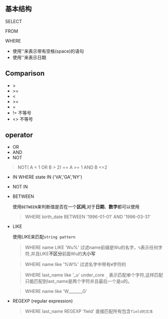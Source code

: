 ## 基本结构

SELECT

FROM

WHERE

- 使用''来表示带有空格(space)的语句
- 使用''来表示日期

## Comparison

- \>
- \>=
- \<
- \>=
- \=
- \!= 不等号
- \<> 不等号

## operator
- OR
- AND
- NOT

> NOT( A < 1 OR B > 2) == A >= 1 AND B <=2

- IN
    WHERE state IN ('VA','GA','NY')

- NOT IN
- BETWEEN

    使用`BETWEEN`来判断值是否在一个**区间**,对于**日期**、**数字**都可以使用

    > WHERE birth_date BETWEEN '1996-01-01' AND '1996-03-31'

- LIKE

    使用LIKE来匹配`string pattern`
    
    > WHERE name LIKE 'Wu%' 
    过滤name前缀是Wu的名字，`%`表示任何字符,并且LIKE**不区分**前面Wu的**大小写**

    > WHERE name like '%W%'
    过滤名字中带有`W`字符的

    > WHERE last_name like '_u'
    under_core `_` 表示匹配单个字符,这样匹配只能匹配到last_name是两个字符并且最后一个是u的。
    
    > WHERE name like 'W_______G'
    
- REGEXP (regular expression)

    > WHERE last_name REGEXP 'field'
    直接匹配所有包含`field的文本`